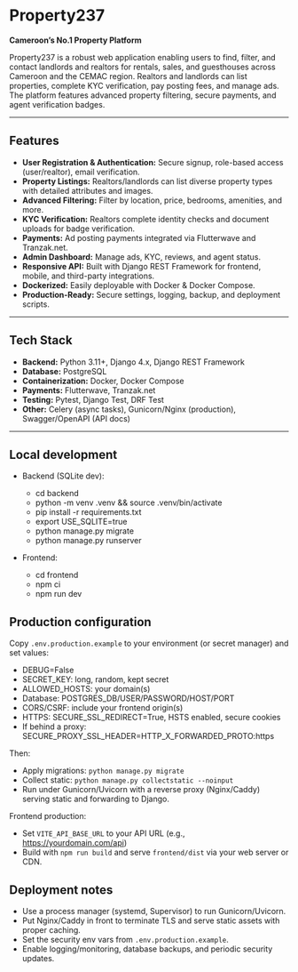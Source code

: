 # Property237

**Cameroon’s No.1 Property Platform**

Property237 is a robust web application enabling users to find, filter, and contact landlords and realtors for rentals, sales, and guesthouses across Cameroon and the CEMAC region. Realtors and landlords can list properties, complete KYC verification, pay posting fees, and manage ads. The platform features advanced property filtering, secure payments, and agent verification badges.

---

## Features

- **User Registration & Authentication:** Secure signup, role-based access (user/realtor), email verification.
- **Property Listings:** Realtors/landlords can list diverse property types with detailed attributes and images.
- **Advanced Filtering:** Filter by location, price, bedrooms, amenities, and more.
- **KYC Verification:** Realtors complete identity checks and document uploads for badge verification.
- **Payments:** Ad posting payments integrated via Flutterwave and Tranzak.net.
- **Admin Dashboard:** Manage ads, KYC, reviews, and agent status.
- **Responsive API:** Built with Django REST Framework for frontend, mobile, and third-party integrations.
- **Dockerized:** Easily deployable with Docker & Docker Compose.
- **Production-Ready:** Secure settings, logging, backup, and deployment scripts.

---

## Tech Stack

- **Backend:** Python 3.11+, Django 4.x, Django REST Framework
- **Database:** PostgreSQL
- **Containerization:** Docker, Docker Compose
- **Payments:** Flutterwave, Tranzak.net
- **Testing:** Pytest, Django Test, DRF Test
- **Other:** Celery (async tasks), Gunicorn/Nginx (production), Swagger/OpenAPI (API docs)

---

## Local development

- Backend (SQLite dev):
	- cd backend
	- python -m venv .venv && source .venv/bin/activate
	- pip install -r requirements.txt
	- export USE_SQLITE=true
	- python manage.py migrate
	- python manage.py runserver

- Frontend:
	- cd frontend
	- npm ci
	- npm run dev

## Production configuration

Copy `.env.production.example` to your environment (or secret manager) and set values:

- DEBUG=False
- SECRET_KEY: long, random, kept secret
- ALLOWED_HOSTS: your domain(s)
- Database: POSTGRES_DB/USER/PASSWORD/HOST/PORT
- CORS/CSRF: include your frontend origin(s)
- HTTPS: SECURE_SSL_REDIRECT=True, HSTS enabled, secure cookies
- If behind a proxy: SECURE_PROXY_SSL_HEADER=HTTP_X_FORWARDED_PROTO:https

Then:

- Apply migrations: `python manage.py migrate`
- Collect static: `python manage.py collectstatic --noinput`
- Run under Gunicorn/Uvicorn with a reverse proxy (Nginx/Caddy) serving static and forwarding to Django.

Frontend production:

- Set `VITE_API_BASE_URL` to your API URL (e.g., https://yourdomain.com/api)
- Build with `npm run build` and serve `frontend/dist` via your web server or CDN.

## Deployment notes

- Use a process manager (systemd, Supervisor) to run Gunicorn/Uvicorn.
- Put Nginx/Caddy in front to terminate TLS and serve static assets with proper caching.
- Set the security env vars from `.env.production.example`.
- Enable logging/monitoring, database backups, and periodic security updates.

